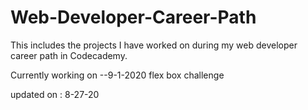 # Web-Developer-Career-Path
This includes the projects I have worked on during my web developer career path in Codecademy.



Currently working on --9-1-2020 flex box challenge



updated on : 8-27-20
